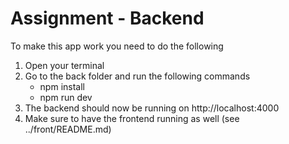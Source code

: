 # Assignment - Backend

To make this app work you need to do the following
1. Open your terminal
2. Go to the back folder and run the following commands
    - npm install
    - npm run dev
3. The backend should now be running on http://localhost:4000
4. Make sure to have the frontend running as well (see ../front/README.md)